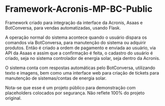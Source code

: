 # Framework-Acronis-MP-BC-Public

Framework criado para integração da interface da Acronis, Asaas e BotConversa, para vendas automatizadas, usando Flask.

A operação normal do sistema acontece quando o usuário dispara os comandos via BotConversa, para manutenção do sistema ou adquirir produtos. 
Então é criado a ordem de pagamento e enviada ao usuário, via API da Asaas e assim que a confirmação é feita, o cadastro do usuário é criado, seja no sistema controlador de energia solar, seja dentro da Acronis.

O sistema conta com respostas automáticas pelo BotConversa, utilizando texto e imagens, bem como uma interface web para criação de tickets para manutenção de sistemas/contas de energia solar.

Nota-se que esse é um projeto público para demonstração com placeholders colocados por segurança. Não reflete 100% do projeto original.
